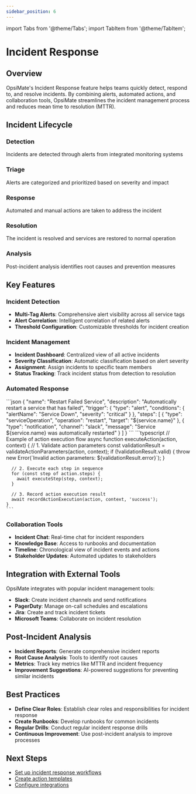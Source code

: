 ```yaml
---
sidebar_position: 6
---
```


import Tabs from '@theme/Tabs';
import TabItem from '@theme/TabItem';

# Incident Response

## Overview

OpsiMate's Incident Response feature helps teams quickly detect, respond to, and resolve incidents. By combining alerts, automated actions, and collaboration tools, OpsiMate streamlines the incident management process and reduces mean time to resolution (MTTR).

## Incident Lifecycle

<div className="incident-lifecycle">
  <div className="lifecycle-step detection">
    <h3>Detection</h3>
    <p>Incidents are detected through alerts from integrated monitoring systems</p>
  </div>
  <div className="lifecycle-step triage">
    <h3>Triage</h3>
    <p>Alerts are categorized and prioritized based on severity and impact</p>
  </div>
  <div className="lifecycle-step response">
    <h3>Response</h3>
    <p>Automated and manual actions are taken to address the incident</p>
  </div>
  <div className="lifecycle-step resolution">
    <h3>Resolution</h3>
    <p>The incident is resolved and services are restored to normal operation</p>
  </div>
  <div className="lifecycle-step analysis">
    <h3>Analysis</h3>
    <p>Post-incident analysis identifies root causes and prevention measures</p>
  </div>
</div>

## Key Features

### Incident Detection

- **Multi-Tag Alerts**: Comprehensive alert visibility across all service tags
- **Alert Correlation**: Intelligent correlation of related alerts
- **Threshold Configuration**: Customizable thresholds for incident creation

### Incident Management

- **Incident Dashboard**: Centralized view of all active incidents
- **Severity Classification**: Automatic classification based on alert severity
- **Assignment**: Assign incidents to specific team members
- **Status Tracking**: Track incident status from detection to resolution

### Automated Response

<Tabs>
  <TabItem value="create" label="Creating Actions" default>
    ```json
    {
      "name": "Restart Failed Service",
      "description": "Automatically restart a service that has failed",
      "trigger": {
        "type": "alert",
        "conditions": {
          "alertName": "Service Down",
          "severity": "critical"
        }
      },
      "steps": [
        {
          "type": "serviceOperation",
          "operation": "restart",
          "target": "${service.name}"
        },
        {
          "type": "notification",
          "channel": "slack",
          "message": "Service ${service.name} was automatically restarted"
        }
      ]
    }
    ```
  </TabItem>
  <TabItem value="execute" label="Executing Actions">
    ```typescript
    // Example of action execution flow
    async function executeAction(action, context) {
      // 1. Validate action parameters
      const validationResult = validateActionParameters(action, context);
      if (!validationResult.valid) {
        throw new Error(`Invalid action parameters: ${validationResult.error}`);
      }
      
      // 2. Execute each step in sequence
      for (const step of action.steps) {
        await executeStep(step, context);
      }
      
      // 3. Record action execution result
      await recordActionExecution(action, context, 'success');
    }
    ```
  </TabItem>
</Tabs>

### Collaboration Tools

- **Incident Chat**: Real-time chat for incident responders
- **Knowledge Base**: Access to runbooks and documentation
- **Timeline**: Chronological view of incident events and actions
- **Stakeholder Updates**: Automated updates to stakeholders

## Integration with External Tools

OpsiMate integrates with popular incident management tools:

- **Slack**: Create incident channels and send notifications
- **PagerDuty**: Manage on-call schedules and escalations
- **Jira**: Create and track incident tickets
- **Microsoft Teams**: Collaborate on incident resolution

## Post-Incident Analysis

- **Incident Reports**: Generate comprehensive incident reports
- **Root Cause Analysis**: Tools to identify root causes
- **Metrics**: Track key metrics like MTTR and incident frequency
- **Improvement Suggestions**: AI-powered suggestions for preventing similar incidents

## Best Practices

- **Define Clear Roles**: Establish clear roles and responsibilities for incident response
- **Create Runbooks**: Develop runbooks for common incidents
- **Regular Drills**: Conduct regular incident response drills
- **Continuous Improvement**: Use post-incident analysis to improve processes

## Next Steps

- [Set up incident response workflows](../advanced/incident-response)
- [Create action templates](../advanced/actions)
- [Configure integrations](../integrations/overview)

